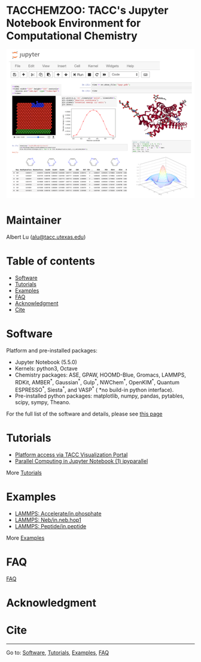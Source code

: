 # TACCHEMZOO: TACC's Jupyter Notebook Environment for Computational Chemistry

<img src="./images/pic_tcz_intro.png" alt="tcz_intro" width="800">

Maintainer
==========  
Albert Lu  (alu@tacc.utexas.edu)

Table of contents
=================
* [Software](#Software)
* [Tutorials](#Tutorials)
* [Examples](#Examples)
* [FAQ](#FAQ)
* [Acknowledgment](#acknowledgment)
* [Cite](#cite)

Software
========

Platform and pre-installed packages:

- Jupyter Notebook (5.5.0)
- Kernels: python3, Octave
- Chemistry packages: ASE, GPAW, HOOMD-Blue, Gromacs, LAMMPS, RDKit, AMBER<sup>*</sup>, Gaussian<sup>\*</sup>, Gulp<sup>\*</sup>, NWChem<sup>\*</sup>, OpenKIM<sup>\*</sup>, Quantum ESPRESSO<sup>\*</sup>, Siesta<sup>\*</sup>, and VASP<sup>\*</sup> ( \*no build-in python interface).
- Pre-installed python packages: matplotlib, numpy, pandas, pytables, scipy, sympy, Theano.

For the full list of the software and details, please see [this page](./docs/Software.md)

Tutorials
=========

* [Platform access via TACC Visualization Portal](./docs/Tutorial_platform_access.md)
* [Parallel Computing in Jupyter Notebook (1) ipyparallel](./docs/Tutorial_ipyparallel.md)

More [Tutorials](./docs/Tutorials.md)

Examples
========
* [LAMMPS: Accelerate/in.phosphate][lmp-a3-h]
* [LAMMPS: Neb/in.neb.hop1][lmp-n2-h]
* [LAMMPS: Peptide/in.peptide][lmp-p1-h]  

[lmp-a3-h]: https://htmlpreview.github.io/?https://github.com/luxalatium/tacchemzoo/blob/master/examples/lammps/accelerate/phosphate/lammps_accelerate_phosphate.html "accelerate-phosphate-h"
[lmp-n2-h]: https://htmlpreview.github.io/?https://github.com/luxalatium/tacchemzoo/blob/master/examples/lammps/neb/hop1/lammps_neb_hop1.html "neb-hop1-h"
[lmp-p1-h]: https://htmlpreview.github.io/?https://github.com/luxalatium/tacchemzoo/blob/master/examples/lammps/peptide/lammps_peptide.html "peptide-peptide-h"

More [Examples](./docs/Examples.md)

FAQ
===
[FAQ](./docs/Faq.md)

Acknowledgment
==============

Cite
====



----

Go to: [Software](./docs/Software.md), [Tutorials](./docs/Tutorials.md), [Examples](./docs/Examples.md), [FAQ](./docs/Faq.md)

